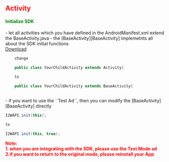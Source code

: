 <h2 id='activity' style='color:red'>Activity</h2>

<h4 style='color:green'>Initialize SDK</h4>
- let all activities which you have defined in the AndroidManifest.xml extend the BaseActivity.java
- the [BaseActivity][BaseActivity] implemetnts all about the SDK initial functions

<br/>
<a target="_blank" href="https://s3.cn-north-1.amazonaws.com.cn/intowow-sdk/android/sample/BaseActivity.zip">Download</a>

```java
	change
	
	public class YourChildActivity extends Activity{

	to

	public class YourChildActivity extends BaseActivity{
	
```

<p/>

<div id="testmode"></div>
- if you want to use the ``Test Ad``, then you can modify the [BaseActivity][BaseActivity] directly

```java
I2WAPI.init(this);

to

I2WAPI.init(this, true);
```
 
<p/>

<span style='font-weight: bold;color:red'>
Note:
</span>
<br/>

<span style='font-weight: bold;color:red'>
1. when you are integrating with the SDK, please use the Test Mode ad
</span>
<br/>

<span style='font-weight: bold;color:red'>
2.if you want to return to the original mode, please reinstall your App
</span>
<br/>

<p/>

<br/>

<p/>

[BaseActivity]:https://github.com/ddad-daniel/CrystalExpressSDK-CN-Demo/tree/master/src/com/intowow/crystalexpress/BaseActivity.java#L12 "BaseActivity.java" 
